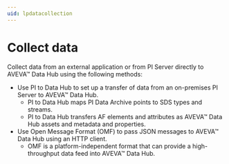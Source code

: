 ```yaml
---
uid: lpdatacollection
---
```


# Collect data

Collect data from an external application or from PI Server directly to AVEVA&trade; Data Hub using the following methods:

* Use PI to Data Hub to set up a transfer of data from an on-premises PI Server to AVEVA&trade; Data Hub. 
  * PI to Data Hub maps PI Data Archive points to SDS types and streams.
  * PI to Data Hub transfers AF elements and attributes as AVEVA&trade; Data Hub assets and metadata and properties.  
* Use Open Message Format (OMF) to pass JSON messages to AVEVA&trade; Data Hub using an HTTP client. 
  * OMF is a platform-independent format that can provide a high-throughput data feed into AVEVA&trade; Data Hub. 
